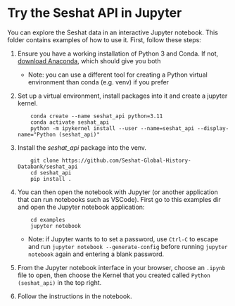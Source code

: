 # Try the Seshat API in Jupyter

You can explore the Seshat data in an interactive Jupyter notebook. This folder contains examples of how to use it. First, follow these steps:

1. Ensure you have a working installation of Python 3 and Conda. If not, [download Anaconda](https://docs.anaconda.com/free/anaconda/install/index.html), which should give you both
    - Note: you can use a different tool for creating a Python virtual environment than conda (e.g. venv) if you prefer

2. Set up a virtual environment, install packages into it and create a jupyter kernel.

    ```
        conda create --name seshat_api python=3.11
        conda activate seshat_api
        python -m ipykernel install --user --name=seshat_api --display-name="Python (seshat_api)"
    ```

3. Install the *seshat_api* package into the venv.

    ```     
        git clone https://github.com/Seshat-Global-History-Databank/seshat_api
        cd seshat_api
        pip install .
    ```

4. You can then open the notebook with Jupyter (or another application that can run notebooks such as VSCode). First go to this examples dir and open the Jupyter notebook application:
    ```
        cd examples
        jupyter notebook
    ```
    - Note: if Jupyter wants to to set a password, use `Ctrl-C` to escape and run `jupyter notebook --generate-config` before running `jupyter notebook` again and entering a blank password.

4. From the Jupyter notebook interface in your browser, choose an `.ipynb` file to open, then choose the Kernel that you created called `Python (seshat_api)` in the top right.

5. Follow the instructions in the notebook.